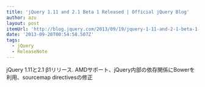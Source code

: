 ```yaml
---
title: 'jQuery 1.11 and 2.1 Beta 1 Released | Official jQuery Blog'
author: azu
layout: post
itemUrl: 'http://blog.jquery.com/2013/09/19/jquery-1-11-and-2-1-beta-1-released/'
date: '2013-09-20T00:54:58.507Z'
tags:
  - jQuery
  - ReleaseNote
---
```

jQuery 1.11と2.1 β1リリース.
AMDサポート、jQuery内部の依存関係にBowerを利用、sourcemap directivesの修正
